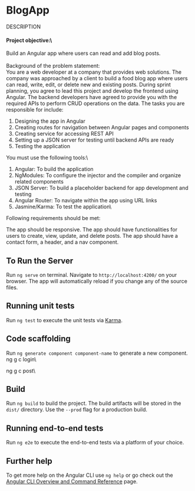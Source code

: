 # BlogApp
DESCRIPTION

#### Project objective:\

Build an Angular app where users can read and add blog posts.\
<br>
Background of the problem statement:
<br>
You are a web developer at a company that provides web solutions. The company was approached by a client to build a food blog app where users can read, write, edit, or delete new and existing posts. During sprint planning, you agree to lead this project and develop the frontend using Angular. The backend developers have agreed to provide you with the required APIs to perform CRUD operations on the data. The tasks you are responsible for include:
<br>
1. Designing the app in Angular
2. Creating routes for navigation between Angular pages and components
3. Creating service for accessing REST API
4. Setting up a JSON server for testing until backend APIs are ready
5. Testing the application

You must use the following tools:\

1. Angular: To build the application
2. NgModules: To configure the injector and the compiler and organize related components
3. JSON Server: To build a placeholder backend for app development and testing
4. Angular Router: To navigate within the app using URL links
5. Jasmine/Karma: To test the application\

Following requirements should be met:

The app should be responsive.
The app should have functionalities for users to create, view, update, and delete posts.
The app should have a contact form, a header, and a nav component.
## To Run the Server

Run `ng serve` on terminal. Navigate to `http://localhost:4200/` on your browser. The app will automatically reload if you change any of the source files.
## Running unit tests

Run `ng test` to execute the unit tests via [Karma](https://karma-runner.github.io).

## Code scaffolding

Run `ng generate component component-name` to generate a new component.\
ng g c login\
<!-- login leads to post page -->
ng g c post\

## Build

Run `ng build` to build the project. The build artifacts will be stored in the `dist/` directory. Use the `--prod` flag for a production build.

## Running end-to-end tests

Run `ng e2e` to execute the end-to-end tests via a platform of your choice.

## Further help

To get more help on the Angular CLI use `ng help` or go check out the [Angular CLI Overview and Command Reference](https://angular.io/cli) page.
